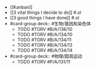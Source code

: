 - [[Kanban]]
- [[3 vital things I decide to do]] #.ol
- [[3 good things I have done]] #.ol
- #card-group 
   deck:: #生物/基因和染色体
	- TODO #TORV #B/A/136/10
	- TODO #TORV #B/A/134/10
	- TODO #TORV #B/A/134/11
	- TODO #TORV #B/A/134/13
	- TODO #TORV #B/A/134/14
- #card-group 
   deck:: #物理/圆周运动
	- TODO #TORV #P/A/131/11